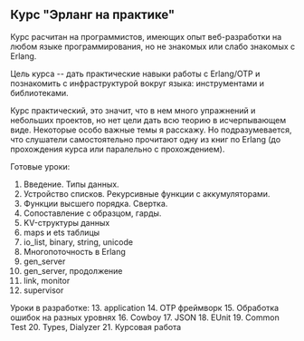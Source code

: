 ## Курс "Эрланг на практике"

Курс расчитан на программистов, имеющих опыт веб-разработки на любом
языке программирования, но не знакомых или слабо знакомых с Erlang.

Цель курса -- дать практические навыки работы с Erlang/OTP и
познакомить с инфраструктурой вокруг языка: инструментами и
библиотеками.

Курс практический, это значит, что в нем много упражнений и небольших
проектов, но нет цели дать всю теорию в исчерпывающем виде.  Некоторые
особо важные темы я расскажу. Но подразумевается, что слушатели
самостоятельно прочитают одну из книг по Erlang (до прохождения курса
или паралельно с прохождением).

Готовые уроки:
 1. Введение. Типы данных.
 2. Устройство списков. Рекурсивные функции с аккумуляторами.
 3. Функции высшего порядка. Свертка.
 4. Сопоставление с образцом, гарды.
 5. KV-структуры данных
 6. maps и ets таблицы
 7. io_list, binary, string, unicode
 8. Многопоточность в Erlang
 9. gen_server
 10. gen_server, продолжение
 11. link, monitor
 12. supervisor

Уроки в разработке:
 13. application
 14. OTP фреймворк
 15. Обработка ошибок на разных уровнях
 16. Cowboy
 17. JSON
 18. EUnit
 19. Common Test
 20. Types, Dialyzer
 21. Курсовая работа
